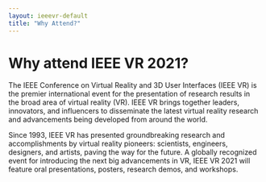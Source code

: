 ```yaml
---
layout: ieeevr-default
title: "Why Attend?"
---
```


<div>
    <h1>Why attend IEEE VR 2021?</h1>
    <p>
        The IEEE Conference on Virtual Reality and 3D User Interfaces (IEEE VR) is the premier international event for the presentation of research results in the broad area of virtual reality (VR). IEEE VR brings together leaders, innovators, and influencers to disseminate the latest virtual reality research and advancements being developed from around the world.
    </p>
    <p>
        Since 1993, IEEE VR has presented groundbreaking research and accomplishments by virtual reality pioneers: scientists, engineers, designers, and artists, paving the way for the future. A globally recognized event for introducing the next big advancements in VR, IEEE VR 2021 will feature oral presentations, posters, research demos, and workshops.
    </p>
</div>